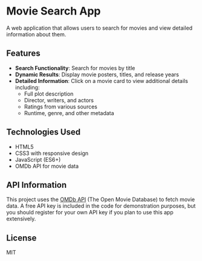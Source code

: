 # Movie Search App

A web application that allows users to search for movies and view detailed information about them.

## Features

- **Search Functionality**: Search for movies by title
- **Dynamic Results**: Display movie posters, titles, and release years
- **Detailed Information**: Click on a movie card to view additional details including:
  - Full plot description
  - Director, writers, and actors
  - Ratings from various sources
  - Runtime, genre, and other metadata

## Technologies Used

- HTML5
- CSS3 with responsive design
- JavaScript (ES6+)
- OMDb API for movie data


## API Information

This project uses the [OMDb API](https://www.omdbapi.com/) (The Open Movie Database) to fetch movie data. A free API key is included in the code for demonstration purposes, but you should register for your own API key if you plan to use this app extensively.

## License

MIT
